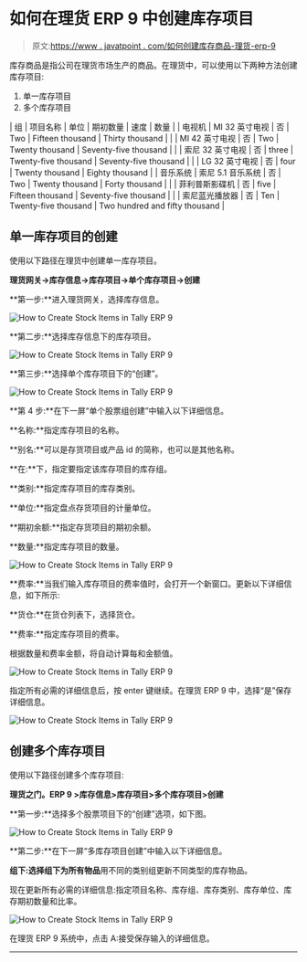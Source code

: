 # 如何在理货 ERP 9 中创建库存项目

> 原文:[https://www . javatpoint . com/如何创建库存商品-理货-erp-9](https://www.javatpoint.com/how-to-create-stock-items-in-tally-erp-9)

库存商品是指公司在理货市场生产的商品。在理货中，可以使用以下两种方法创建库存项目:

1.  单一库存项目
2.  多个库存项目

| 组 | 项目名称 | 单位 | 期初数量 | 速度 | 数量 |
| 电视机 | MI 32 英寸电视 | 否 | Two | Fifteen thousand | Thirty thousand |
|  | MI 42 英寸电视 | 否 | Two | Twenty thousand | Seventy-five thousand |
|  | 索尼 32 英寸电视 | 否 | three | Twenty-five thousand | Seventy-five thousand |
|  | LG 32 英寸电视 | 否 | four | Twenty thousand | Eighty thousand |
| 音乐系统 | 索尼 5.1 音乐系统 | 否 | Two | Twenty thousand | Forty thousand |
|  | 菲利普斯影碟机 | 否 | five | Fifteen thousand | Seventy-five thousand |
|  | 索尼蓝光播放器 | 否 | Ten | Twenty-five thousand | Two hundred and fifty thousand |

## 单一库存项目的创建

使用以下路径在理货中创建单一库存项目。

**理货网关→库存信息→库存项目→单个库存项目→创建**

**第一步:**进入理货网关，选择库存信息。

![How to Create Stock Items in Tally ERP 9](../Images/a31030d5dc7e36cfa5d332bdb707184d.png)

**第二步:**选择库存信息下的库存项目。

![How to Create Stock Items in Tally ERP 9](../Images/346ae72e3e7d8739b8b8b5e0876ac9ab.png)

**第三步:**选择单个库存项目下的“创建”。

![How to Create Stock Items in Tally ERP 9](../Images/89e7231b69b7ab166f91c290cdd49c40.png)

**第 4 步:**在下一屏“单个股票组创建”中输入以下详细信息。

**名称:**指定库存项目的名称。

**别名:**可以是存货项目或产品 id 的简称，也可以是其他名称。

**在:**下，指定要指定该库存项目的库存组。

**类别:**指定库存项目的库存类别。

**单位:**指定盘点存货项目的计量单位。

**期初余额:**指定存货项目的期初余额。

**数量:**指定库存项目的数量。

![How to Create Stock Items in Tally ERP 9](../Images/e3bc2bcf1c2200a2670c36e004f06b6b.png)

**费率:**当我们输入库存项目的费率值时，会打开一个新窗口。更新以下详细信息，如下所示:

**货仓:**在货仓列表下，选择货仓。

**费率:**指定库存项目的费率。

根据数量和费率金额，将自动计算每和金额值。

![How to Create Stock Items in Tally ERP 9](../Images/afd7e380b42c068faa719ac9c8c52b66.png)

指定所有必需的详细信息后，按 enter 键继续。在理货 ERP 9 中，选择“是”保存详细信息。

![How to Create Stock Items in Tally ERP 9](../Images/2331ae59d4281085f450330c83b08f68.png)

## 创建多个库存项目

使用以下路径创建多个库存项目:

**理货之门。ERP 9 >库存信息>库存项目>多个库存项目>创建**

**第一步:**选择多个股票项目下的“创建”选项，如下图。

![How to Create Stock Items in Tally ERP 9](../Images/ab5bfb6732842fe67fb6fb1edee697ec.png)

**第二步:**在下一屏“多库存项目创建”中输入以下详细信息。

**组下:**选择组下为**所有物品**用不同的类别组更新不同类型的库存物品。

现在更新所有必需的详细信息:指定项目名称、库存组、库存类别、库存单位、库存期初数量和比率。

![How to Create Stock Items in Tally ERP 9](../Images/a061031f456b7fc5b82af684a7c319be.png)

在理货 ERP 9 系统中，点击 A:接受保存输入的详细信息。

* * *